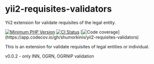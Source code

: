 # yii2-requisites-validators
Yii2 extension for validate requisites of the legal entity.

[![Minimum PHP Version](https://img.shields.io/badge/php-%3E%3D%207.4-8892BF.svg?style=flat-square)](https://php.net/)
[![CI Status](https://github.com/shumorkiniv/yii2-requisites-validators/actions/workflows/CI.yaml/badge.svg)](https://phpunit.de/build-status.html)
[![Code coverage](https://img.shields.io/codacy/c/gh/shumorkiniv/yii2-requisites-validators?label=codecov&logo=codecov&style=flat-square")](https://app.codecov.io/gh/shumorkiniv/yii2-requisites-validators)

This is an extension for validate requisites of legal entities or individual.

v0.0.2 - only INN, OGRN, OGRNIP validation
